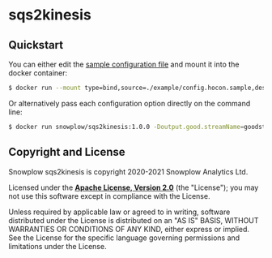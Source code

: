 # sqs2kinesis

## Quickstart

You can either edit the [sample configuration file](./config/config.minimal.hocon) and mount it into the docker container:

```bash
$ docker run --mount type=bind,source=./example/config.hocon.sample,destination=/config/config.hocon snowplow/sqs2kinesis:1.0.0 --config /config/config.hocon
```

Or alternatively pass each configuration option directly on the command line:

```bash
$ docker run snowplow/sqs2kinesis:1.0.0 -Doutput.good.streamName=goodstream -Doutput.bad.streamName=badstream -Dinput.sqs=https://sqs.eu-central-1.amazonaws.com/000000000000/test-topic
```

## Copyright and License

Snowplow sqs2kinesis is copyright 2020-2021 Snowplow Analytics Ltd.

Licensed under the **[Apache License, Version 2.0][license]** (the "License");
you may not use this software except in compliance with the License.

Unless required by applicable law or agreed to in writing, software
distributed under the License is distributed on an "AS IS" BASIS,
WITHOUT WARRANTIES OR CONDITIONS OF ANY KIND, either express or implied.
See the License for the specific language governing permissions and
limitations under the License.

[travis]: https://travis-ci.org/snowplow-incubator/sqs2kinesis
[travis-image]: https://travis-ci.org/snowplow-incubator/sqs2kinesis.png?branch=master

[license-image]: http://img.shields.io/badge/license-Apache--2-blue.svg?style=flat
[license]: http://www.apache.org/licenses/LICENSE-2.0

[release-image]: http://img.shields.io/badge/release-0.1.0-rc1-blue.svg?style=flat
[releases]: https://github.com/snowplow/sqs2kinesis/releases
